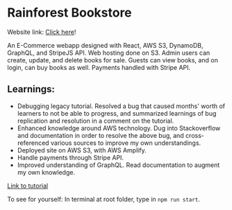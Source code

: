 # Rainforest Bookstore

Website link: [Click here](http://rainforestbookstore-20220813105030-hostingbucket-prod.s3-website-us-west-2.amazonaws.com/)!

An E-Commerce webapp designed with React, AWS S3, DynamoDB, GraphQL, and StripeJS API. Web hosting done on S3. Admin users can create, update, and delete books for sale. Guests can view books, and on login, can buy books as well. Payments handled with Stripe API.

## Learnings:
- Debugging legacy tutorial. Resolved a bug that caused months' worth of learners to not be able to progress, and summarized learnings of bug replication and resolution in a comment on the tutorial.
- Enhanced knowledge around AWS technology. Dug into Stackoverflow and documentation in order to resolve the above bug, and cross-referenced various sources to improve my own understandings.
- Deployed site on AWS S3, with AWS Amplify.
- Handle payments through Stripe API.
- Improved understanding of GraphQL. Read documentation to augment my own knowledge.

[Link to tutorial](https://www.youtube.com/watch?v=JgwI22y_eFA)

To see for yourself:
In terminal at root folder, type in ```npm run start```.
